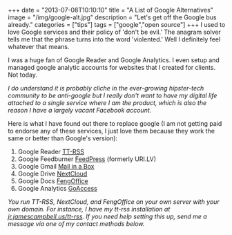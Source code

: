 +++
date = "2013-07-08T10:10:10"
title = "A List of Google Alternatives"
image = "/img/google-alt.jpg"
description = "Let's get off the Google bus already."
categories = ["tips"]
tags = ["google","open source"]
+++
I used to love Google services and their policy of 'don't be evil.' The anagram solver tells me that the phrase turns into the word 'violented.' Well I definitely feel whatever that means. 

I was a huge fan of Google Reader and Google Analytics. I even setup and managed google analytic accounts for websites that I created for clients. Not today. 

_I do understand it is probably cliche in the ever-growing hipster-tech community to be anti-google but I really don't want to have my digital life attached to a single service where I am the product, which is also the reason I have a largely vacant Facebook account._

Here is what I have found out there to replace google (I am not getting paid to endorse any of these services, I just love them because they work the same or better than Google's version):

1. Google Reader <i class='fa fa-hand-o-right'></i> [TT-RSS][1]
2. Google Feedburner <i class='fa fa-hand-o-right'></i> [FeedPress][2] (formerly URI.LV)
3. Google Gmail <i class='fa fa-hand-o-right'></i> [Mail in a Box][3]
4. Google Drive <i class='fa fa-hand-o-right'></i> [NextCloud][4]
5. Google Docs <i class='fa fa-hand-o-right'></i> [FengOffice][5]
6. Google Analytics <i class='fa fa-hand-o-right'></i> [GoAccess][6]

*You run TT-RSS, NextCloud, and FengOffice on your own server with your own domain. For instance, I have my tt-rss installation at [jr.jamescampbell.us/tt-rss](https://jr.jamescampbell.us/tt-rss). If you need help setting this up, send me a message via one of my contact methods below.*

[1]: https://tt-rss.org/ "Nice, easy install and lightweight rss feed manager and reader"
[2]: http://feedpress.it "Highly customizable, mine is running at feed.jamescampbell.us/jamescampbell"
[3]: https://mailinabox.email "Yes, you can run your own email server."
[4]: https://nextcloud.com/install "your data your way, bonus points is it comes with Mail in a Box"
[5]: http://www.fengoffice.com/web/professional_vs_community.php "Google docs and calendar and notes"
[6]: https://github.com/allinurl/goaccess "Nice linux terminal interface in case you dont have web access"